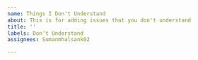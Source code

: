 ```yaml
---
name: Things I Don't Understand
about: This is for adding issues that you don't understand
title: ''
labels: Don't Understand
assignees: Sumanmhalsank02

---
```


